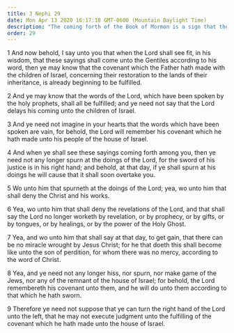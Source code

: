 ```yaml
---
title: 3 Nephi 29
date: Mon Apr 13 2020 16:17:18 GMT-0600 (Mountain Daylight Time)
description: "The coming forth of the Book of Mormon is a sign that the Lord has commenced to gather Israel and fulfill His covenants—Those who reject His latter-day revelations and gifts will be cursed. About A.D. 34–35."
order: 29
---
```


1 And now behold, I say unto you that when the Lord shall see fit, in his wisdom, that these sayings shall come unto the Gentiles according to his word, then ye may know that the covenant which the Father hath made with the children of Israel, concerning their restoration to the lands of their inheritance, is already beginning to be fulfilled.

2 And ye may know that the words of the Lord, which have been spoken by the holy prophets, shall all be fulfilled; and ye need not say that the Lord delays his coming unto the children of Israel.

3 And ye need not imagine in your hearts that the words which have been spoken are vain, for behold, the Lord will remember his covenant which he hath made unto his people of the house of Israel.

4 And when ye shall see these sayings coming forth among you, then ye need not any longer spurn at the doings of the Lord, for the sword of his justice is in his right hand; and behold, at that day, if ye shall spurn at his doings he will cause that it shall soon overtake you.

5 Wo unto him that spurneth at the doings of the Lord; yea, wo unto him that shall deny the Christ and his works.

6 Yea, wo unto him that shall deny the revelations of the Lord, and that shall say the Lord no longer worketh by revelation, or by prophecy, or by gifts, or by tongues, or by healings, or by the power of the Holy Ghost.

7 Yea, and wo unto him that shall say at that day, to get gain, that there can be no miracle wrought by Jesus Christ; for he that doeth this shall become like unto the son of perdition, for whom there was no mercy, according to the word of Christ.

8 Yea, and ye need not any longer hiss, nor spurn, nor make game of the Jews, nor any of the remnant of the house of Israel; for behold, the Lord remembereth his covenant unto them, and he will do unto them according to that which he hath sworn.

9 Therefore ye need not suppose that ye can turn the right hand of the Lord unto the left, that he may not execute judgment unto the fulfilling of the covenant which he hath made unto the house of Israel.
